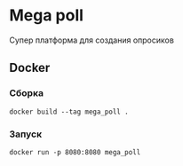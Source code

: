 # Mega poll

Супер платформа для создания опросиков

## Docker

### Сборка

```text
docker build --tag mega_poll .
```

### Запуск

```text
docker run -p 8080:8080 mega_poll
```
